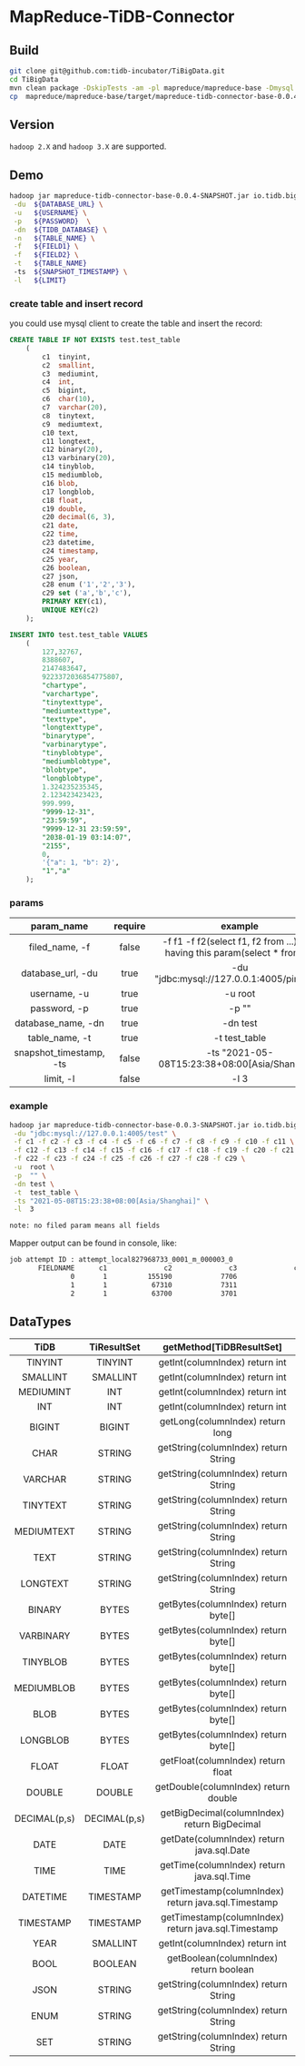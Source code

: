# MapReduce-TiDB-Connector

## Build

```bash
git clone git@github.com:tidb-incubator/TiBigData.git
cd TiBigData
mvn clean package -DskipTests -am -pl mapreduce/mapreduce-base -Dmysql.driver.scope=compile
cp  mapreduce/mapreduce-base/target/mapreduce-tidb-connector-base-0.0.4-SNAPSHOT.jar ${HOME}/lib
```

## Version

`hadoop 2.X` and `hadoop 3.X` are supported.

## Demo

```bash
hadoop jar mapreduce-tidb-connector-base-0.0.4-SNAPSHOT.jar io.tidb.bigdata.mapreduce.tidb.example.TiDBMapreduceDemo  \
 -du  ${DATABASE_URL} \
 -u   ${USERNAME} \
 -p   ${PASSWORD}  \
 -dn  ${TIDB_DATABASE} \
 -n   ${TABLE_NAME} \
 -f   ${FIELD1} \
 -f   ${FIELD2} \
 -t   ${TABLE_NAME}
 -ts  ${SNAPSHOT_TIMESTAMP} \
 -l   ${LIMIT}
```

### create table and insert record

you could use mysql client to create the table and insert the record:

```sql
CREATE TABLE IF NOT EXISTS test.test_table
    (
        c1  tinyint,
        c2  smallint,
        c3  mediumint,
        c4  int,
        c5  bigint,
        c6  char(10),
        c7  varchar(20),
        c8  tinytext,
        c9  mediumtext,
        c10 text,
        c11 longtext,
        c12 binary(20),
        c13 varbinary(20),
        c14 tinyblob,
        c15 mediumblob,
        c16 blob,
        c17 longblob,
        c18 float,
        c19 double,
        c20 decimal(6, 3),
        c21 date,
        c22 time,
        c23 datetime,
        c24 timestamp,
        c25 year,
        c26 boolean,
        c27 json,
        c28 enum ('1','2','3'),
        c29 set ('a','b','c'),
        PRIMARY KEY(c1),
        UNIQUE KEY(c2)
    );

INSERT INTO test.test_table VALUES
    (
        127,32767,
        8388607,
        2147483647,
        9223372036854775807,
        "chartype",
        "varchartype",
        "tinytexttype",
        "mediumtexttype",
        "texttype",
        "longtexttype",
        "binarytype",
        "varbinarytype",
        "tinyblobtype",
        "mediumblobtype",
        "blobtype",
        "longblobtype",
        1.324235235345,
        2.123423423423,
        999.999,
        "9999-12-31",
        "23:59:59",
        "9999-12-31 23:59:59",
        "2038-01-19 03:14:07",
        "2155",
        0,
        '{"a": 1, "b": 2}',
        "1","a"
    );
```

### params

|       param_name        | require |                                    example                                    |
|:-----------------------:|:-------:|:-----------------------------------------------------------------------------:|
|     filed_name, -f      |  false  | -f f1 -f f2(select f1, f2 from ...), Not having this param(select * from ...) |
|    database_url, -du    |  true   |                   -du "jdbc:mysql://127.0.0.1:4005/pingcap"                   |
|      username, -u       |  true   |                                    -u root                                    |
|      password, -p       |  true   |                                     -p ""                                     |
|   database_name, -dn    |  true   |                                   -dn test                                    |
|     table_name, -t      |  true   |                                 -t test_table                                 |
| snapshot_timestamp, -ts |  false  |                -ts "2021-05-08T15:23:38+08:00[Asia/Shanghai]"                 |
|        limit, -l        |  false  |                                     -l 3                                      |

### example

```bash
hadoop jar mapreduce-tidb-connector-base-0.0.3-SNAPSHOT.jar io.tidb.bigdata.mapreduce.tidb.example.TiDBMapreduceDemo \
 -du "jdbc:mysql://127.0.0.1:4005/test" \
 -f c1 -f c2 -f c3 -f c4 -f c5 -f c6 -f c7 -f c8 -f c9 -f c10 -f c11 \
 -f c12 -f c13 -f c14 -f c15 -f c16 -f c17 -f c18 -f c19 -f c20 -f c21 \
 -f c22 -f c23 -f c24 -f c25 -f c26 -f c27 -f c28 -f c29 \
 -u  root \
 -p  "" \
 -dn test \
 -t  test_table \
 -ts "2021-05-08T15:23:38+08:00[Asia/Shanghai]" \
 -l  3

note: no filed param means all fields
```

Mapper output can be found in console, like:

```bash
job attempt ID : attempt_local827968733_0001_m_000003_0
       FIELDNAME      c1              c2              c3              c4
               0       1          155190            7706               1
               1       1           67310            7311               2
               2       1           63700            3701               3
```

## DataTypes

|     TiDB     | TiResultSet  |               getMethod[TiDBResultSet]                |
|:------------:|:------------:|:-----------------------------------------------------:|
|   TINYINT    |   TINYINT    |        getInt(columnIndex)         return int         |
|   SMALLINT   |   SMALLINT   |        getInt(columnIndex)         return int         |
|  MEDIUMINT   |     INT      |        getInt(columnIndex)         return int         |
|     INT      |     INT      |        getInt(columnIndex)         return int         |
|    BIGINT    |    BIGINT    |        getLong(columnIndex)        return long        |
|     CHAR     |    STRING    |       getString(columnIndex)      return String       |
|   VARCHAR    |    STRING    |       getString(columnIndex)      return String       |
|   TINYTEXT   |    STRING    |       getString(columnIndex)      return String       |
|  MEDIUMTEXT  |    STRING    |       getString(columnIndex)      return String       |
|     TEXT     |    STRING    |       getString(columnIndex)      return String       |
|   LONGTEXT   |    STRING    |       getString(columnIndex)      return String       |
|    BINARY    |    BYTES     |       getBytes(columnIndex)       return byte[]       |
|  VARBINARY   |    BYTES     |       getBytes(columnIndex)       return byte[]       |
|   TINYBLOB   |    BYTES     |       getBytes(columnIndex)       return byte[]       |
|  MEDIUMBLOB  |    BYTES     |       getBytes(columnIndex)       return byte[]       |
|     BLOB     |    BYTES     |       getBytes(columnIndex)       return byte[]       |
|   LONGBLOB   |    BYTES     |       getBytes(columnIndex)       return byte[]       |
|    FLOAT     |    FLOAT     |       getFloat(columnIndex)       return float        |
|    DOUBLE    |    DOUBLE    |       getDouble(columnIndex)      return double       |
| DECIMAL(p,s) | DECIMAL(p,s) |     getBigDecimal(columnIndex)  return BigDecimal     |
|     DATE     |     DATE     |   getDate(columnIndex)        return java.sql.Date    |
|     TIME     |     TIME     |   getTime(columnIndex)        return java.sql.Time    |
|   DATETIME   |  TIMESTAMP   | getTimestamp(columnIndex)   return java.sql.Timestamp |
|  TIMESTAMP   |  TIMESTAMP   | getTimestamp(columnIndex)   return java.sql.Timestamp |
|     YEAR     |   SMALLINT   |        getInt(columnIndex)         return int         |
|     BOOL     |   BOOLEAN    |      getBoolean(columnIndex)     return boolean       |
|     JSON     |    STRING    |       getString(columnIndex)      return String       |
|     ENUM     |    STRING    |       getString(columnIndex)      return String       |
|     SET      |    STRING    |       getString(columnIndex)      return String       |
